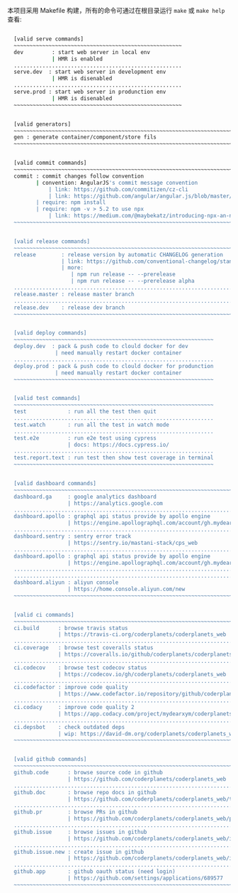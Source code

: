 本项目采用 Makefile 构建，所有的命令可通过在根目录运行 `make` 或 `make help` 查看:

```bash

  [valid serve commands]
  ~~~~~~~~~~~~~~~~~~~~~~~~~~~~~~~~~~~~~~~~~~~~~~~~~~~~~
  dev         : start web server in local env
              | HMR is enabled
  .....................................................
  serve.dev  : start web server in development env
              | HMR is disenabled
  .....................................................
  serve.prod : start web server in produnction env
              | HMR is disenabled
  ~~~~~~~~~~~~~~~~~~~~~~~~~~~~~~~~~~~~~~~~~~~~~~~~~~~~~


  [valid generators]
  ~~~~~~~~~~~~~~~~~~~~~~~~~~~~~~~~~~~~~~~~~~~~~~~~~~~~~~~~~~~~~~~~~~~~~~~~~~~~~~~~~~
  gen : generate container/component/store fils
  ~~~~~~~~~~~~~~~~~~~~~~~~~~~~~~~~~~~~~~~~~~~~~~~~~~~~~~~~~~~~~~~~~~~~~~~~~~~~~~~~~~


  [valid commit commands]
  ~~~~~~~~~~~~~~~~~~~~~~~~~~~~~~~~~~~~~~~~~~~~~~~~~~~~~~~~~~~~~~~~~~~~~~~~~~~~~~~~~~~~~~~~~~~~~~~~~~~~~~~~~
  commit : commit changes follow convention
         | convention: AngularJS's commit message convention
             | link: https://github.com/commitizen/cz-cli
             | link: https://github.com/angular/angular.js/blob/master/DEVELOPERS.md#-git-commit-guidelines
         | require: npm install
         | require: npm -v > 5.2 to use npx
             | link: https://medium.com/@maybekatz/introducing-npx-an-npm-package-runner-55f7d4bd282b
  ~~~~~~~~~~~~~~~~~~~~~~~~~~~~~~~~~~~~~~~~~~~~~~~~~~~~~~~~~~~~~~~~~~~~~~~~~~~~~~~~~~~~~~~~~~~~~~~~~~~~~~~~~


  [valid release commands]
  ~~~~~~~~~~~~~~~~~~~~~~~~~~~~~~~~~~~~~~~~~~~~~~~~~~~~~~~~~~~~~~~~~~~~~~~~~~~~~~~~~
  release        : release version by automatic CHANGELOG generation
                 | link: https://github.com/conventional-changelog/standard-version
                 | more:
                    | npm run release -- --prerelease
                    | npm run release -- --prerelease alpha
  .................................................................................
  release.master : release master branch
  .................................................................................
  release.dev    : release dev branch
  ~~~~~~~~~~~~~~~~~~~~~~~~~~~~~~~~~~~~~~~~~~~~~~~~~~~~~~~~~~~~~~~~~~~~~~~~~~~~~~~~~


  [valid deploy commands]
  ~~~~~~~~~~~~~~~~~~~~~~~~~~~~~~~~~~~~~~~~~~~~~~~~~~~~~~~~~~~~~~~
  deploy.dev  : pack & push code to clould docker for dev
               | need manually restart docker container
  ...............................................................
  deploy.prod : pack & push code to clould docker for produnction
               | need manually restart docker container
  ~~~~~~~~~~~~~~~~~~~~~~~~~~~~~~~~~~~~~~~~~~~~~~~~~~~~~~~~~~~~~~~


  [valid test commands]
  ~~~~~~~~~~~~~~~~~~~~~~~~~~~~~~~~~~~~~~~~~~~~~~~~~~~~~~~~~~~~~~~
  test             : run all the test then quit
  ...............................................................
  test.watch       : run all the test in watch mode
  ...............................................................
  test.e2e         : run e2e test using cypress
                   | docs: https://docs.cypress.io/
  ...............................................................
  test.report.text : run test then show test coverage in terminal
  ~~~~~~~~~~~~~~~~~~~~~~~~~~~~~~~~~~~~~~~~~~~~~~~~~~~~~~~~~~~~~~~


  [valid dashboard commands]
  ~~~~~~~~~~~~~~~~~~~~~~~~~~~~~~~~~~~~~~~~~~~~~~~~~~~~~~~~~~~~~~~~~~~~~~~~~~~~~~~~~
  dashboard.ga     : google analytics dashboard
                   | https://analytics.google.com
  .................................................................................
  dashboard.apollo : graphql api status provide by apollo engine
                   | https://engine.apollographql.com/account/gh.mydearxym/services
  .................................................................................
  dashboard.sentry : sentry error track
                   | https://sentry.io/mastani-stack/cps_web
  .................................................................................
  dashboard.apollo : graphql api status provide by apollo engine
                   | https://engine.apollographql.com/account/gh.mydearxym/services
  .................................................................................
  .................................................................................
  dashboard.aliyun : aliyun console
                   | https://home.console.aliyun.com/new
  ~~~~~~~~~~~~~~~~~~~~~~~~~~~~~~~~~~~~~~~~~~~~~~~~~~~~~~~~~~~~~~~~~~~~~~~~~~~~~~~~~


  [valid ci commands]
  ~~~~~~~~~~~~~~~~~~~~~~~~~~~~~~~~~~~~~~~~~~~~~~~~~~~~~~~~~~~~~~~~~~~~~~~~~~
  ci.build      : browse travis status
                | https://travis-ci.org/coderplanets/coderplanets_web
  ..........................................................................
  ci.coverage   : browse test coveralls status
                | https://coveralls.io/github/coderplanets/coderplanets_web
  ..........................................................................
  ci.codecov    : browse test codecov status
                | https://codecov.io/gh/coderplanets/coderplanets_web
  ..........................................................................
  ci.codefactor : improve code quality
                | https://www.codefactor.io/repository/github/coderplanets/coderplanets_web
  ..........................................................................
  ci.codacy     : improve code quality 2
                | https://app.codacy.com/project/mydearxym/coderplanets_web/dashboard?branchId=8274848
  ..........................................................................
  ci.depsbot    : check outdated deps
                | wip: https://david-dm.org/coderplanets/coderplanets_web
  ~~~~~~~~~~~~~~~~~~~~~~~~~~~~~~~~~~~~~~~~~~~~~~~~~~~~~~~~~~~~~~~~~~~~~~~~~~


  [valid github commands]
  ~~~~~~~~~~~~~~~~~~~~~~~~~~~~~~~~~~~~~~~~~~~~~~~~~~~~~~~~~~~~~~~~~~~~~~~~~~~~~~~~~~~~
  github.code      : browse source code in github
                   | https://github.com/coderplanets/coderplanets_web
  ....................................................................................
  github.doc       : browse repo docs in github
                   | https://github.com/coderplanets/coderplanets_web/tree/dev/docs
  ....................................................................................
  github.pr        : browse PRs in github
                   | https://github.com/coderplanets/coderplanets_web/pulls
  ....................................................................................
  github.issue     : browse issues in github
                   | https://github.com/coderplanets/coderplanets_web/issues
  ....................................................................................
  github.issue.new : create issue in github
                   | https://github.com/coderplanets/coderplanets_web/issues/new
  ....................................................................................
  github.app       : github oauth status (need login)
                   | https://github.com/settings/applications/689577
  ~~~~~~~~~~~~~~~~~~~~~~~~~~~~~~~~~~~~~~~~~~~~~~~~~~~~~~~~~~~~~~~~~~~~~~~~~~~~~~~~~~~~
```
